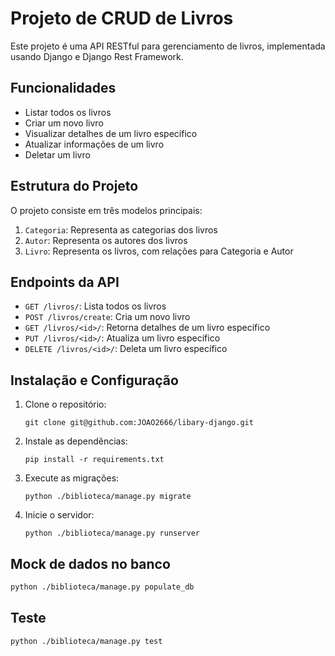 # Projeto de CRUD de Livros

Este projeto é uma API RESTful para gerenciamento de livros, implementada usando Django e Django Rest Framework.

## Funcionalidades

- Listar todos os livros
- Criar um novo livro
- Visualizar detalhes de um livro específico
- Atualizar informações de um livro
- Deletar um livro

## Estrutura do Projeto

O projeto consiste em três modelos principais:

1. `Categoria`: Representa as categorias dos livros
2. `Autor`: Representa os autores dos livros
3. `Livro`: Representa os livros, com relações para Categoria e Autor

## Endpoints da API

- `GET /livros/`: Lista todos os livros
- `POST /livros/create`: Cria um novo livro
- `GET /livros/<id>/`: Retorna detalhes de um livro específico
- `PUT /livros/<id>/`: Atualiza um livro específico
- `DELETE /livros/<id>/`: Deleta um livro específico

## Instalação e Configuração

1. Clone o repositório:
   ```
   git clone git@github.com:JOAO2666/libary-django.git
   ```

2. Instale as dependências:
   ```
   pip install -r requirements.txt
   ```

3. Execute as migrações:
   ```
   python ./biblioteca/manage.py migrate
   ```

4. Inicie o servidor:
   ```
   python ./biblioteca/manage.py runserver
   ```

## Mock de dados no banco

```bash
python ./biblioteca/manage.py populate_db
```

## Teste

```bash
python ./biblioteca/manage.py test
```